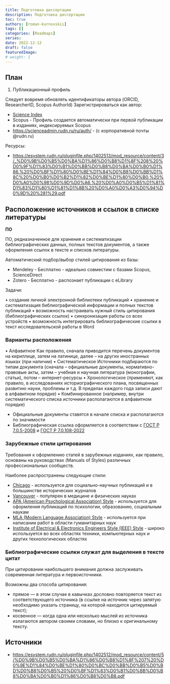 ```yaml
---
title: Подготовка диссертации
description: Подготовка диссертации
toc: true
authors: [roman-kurnovskii]
tags: []
categories: [Roadmaps]
series:
date: 2022-12-12
draft: false
featuredImage:
# weight: 1
---
```



## План

1. Публикационный профиль

Следует вовремя обновлять идентификаторы автора (ORCID, ResearcherID, Scopus AuthorId)
Зарегистрироваться как автор:
- [Science Index](https://www.elibrary.ru/defaultx.asp)
- Scopus - Профиль создается автоматически при первой публикации в изданиях, индексируемых Scopus
- https://scienceadmin.rudn.ru/ru/auth/ - (с корпоративной почты @rudn.ru)

Ресурсы:
- https://esystem.rudn.ru/pluginfile.php/1402513/mod_resource/content/3/_%D0%9B%D0%B5%D0%BA%D1%86%D0%B8%D1%8F%208%20%D0%9F%D1%83%D0%B1%D0%BB%D0%B8%D0%BA%D0%B0%D1%86.%20%D0%BF%D1%80%D0%BE%D1%84%D0%B8%D0%BB%D1%8C%20%D0%B0%D0%B2%D1%82%D0%BE%D1%80%D0%B0.%20%D0%A0%D0%98%D0%9D%D0%A6.%20%D0%A0%D0%B5%D1%81%D1%83%D1%80%D1%81%D1%8B%20%D0%A0%D0%A3%D0%94%D0%9D%20%281%29.pdf


## Расположение источников и ссылок в списке литературы

**ПО**

ПО, редназначенное для хранения и систематизации библиографических данных, полных текстов документов, а также оформления ссылок в тексте и списков литературы.

Автоматический подбор/выбор стилей цитирования из базы:
- Mendeley - Бесплатно - идеально совместим с базами Scopus, ScienceDirect
- Zotero - Бесплатно - раcпознает публикации с eLibrary

Задачи:

• создание личной электронной библиотеки публикаций
• хранение и систематизация библиографической информации и полных текстов публикаций
• возможность настраивать нужный стиль цитирования (библиографических ссылок)
• синхронизация работы со всех устройств
• возможность интегрировать библиографические ссылки в текст исследовательской работы в Word

### Варианты расположения

• Алфавитное
Как правило, сначала приводится перечень документов на кириллице,
затем на латинице, далее – на других иностранных языках (при наличии)
• Систематическое
Источники подбираются по типам документа (сначала – официальные
документы, нормативно-правовые акты, затем – учебная и научная
литература (монографии, статьи), потом – интернет-ресурсы
• Хронологическое
(применяют, как правило, в исследованиях историографического плана,
посвященных развитию науки, проблемы и т.д. В пределах каждого года
записи дают в алфавитном порядке)
• Комбинированное
(например, внутри систематического списка источники располагаются в
алфавитном порядке)

- Официальные документы ставятся в начале списка и располагаются по значимости
- Библиографическая ссылка оформляется в соответствии с [ГОСТ Р 7.0.5-2008](http://protect.gost.ru/document.aspx?control=7&id=173511) и [ГОСТ Р 7.0.108-2022](https://protect.gost.ru/document1.aspx?control=31&baseC=6&page=0&month=1&year=-1&search=%D0%B3%D0%BE%D1%81%D1%82%20%D0%A0%207.0.108&id=244975)

### Зарубежные стили цитирования

Требования к оформлению статей в зарубежных изданиях, как правило, основаны
на руководствах (Manuals of Styles) различных профессиональных сообществ.

Наиболее распространены следующие стили:

- [Chicago](https://www.chicagomanualofstyle.org/home.html) - используется для социально-научных публикаций и в большинстве исторических журналов
- [Vancouver](https://rassep.ru/academy/biblioteka/106597/) - популярен в медицине и физических науках
- [APA (American Psychological Association) Style](https://apastyle.apa.org/style-grammar-guidelines/citations/appropriate-citation) - используется для оформления публикаций по психологии, образованию, социальным наукам
- [MLA (Modern Language Association) Style](https://style.mla.org/works-cited/citations-by-format/) - используется при написании работ в области гуманитарных наук
- [Institute of Electrical & Electronics Engineers Style (IEEE) Style](https://www.ieee.org/content/dam/ieee-org/ieee/web/org/conferences/style_references_manual.pdf) - широко используется во всех областях техники, компьютерных наук и других технологических областях

### Библиографические ссылки служат для выделения в тексте цитат

При цитировании наибольшего внимания должна заслуживать современная
литература и первоисточники.

Возможны два способа цитирования:

- прямое — в этом случае в кавычках дословно повторяется текст из
соответствующего источника (в ссылке на источник через запятую необходимо
указать страницу, на которой находится цитируемый текст);
- косвенное — когда одна или несколько мыслей из источника излагаются автором
своими словами, но близко к оригинальному тексту.


## Источники

- https://esystem.rudn.ru/pluginfile.php/1402512/mod_resource/content/5/%D0%9B%D0%B5%D0%BA%D1%86%D0%B8%D1%8F%207%20%D0%9E%D1%84%D0%BE%D1%80%D0%BC%D0%BB%D0%B5%D0%BD%D0%B8%D0%B5%20%D0%BF%D1%83%D0%B1%D0%BB%D0%B8%D0%BA%D0%B0%D1%86%D0%B8%D0%B8.pdf